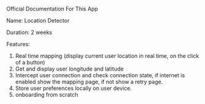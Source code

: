 Official Documentation For This App

Name: Location Detector

Duration: 2 weeks

Features: 
1. Real time mapping (display current user location in real time, on the click of a button)
2. Get and display user longitude and latitude
3. Intercept user connection and check connection state, if internet is enabled show the mapping page, if not show a retry page.
4. Store user preferences locally on user device.
5. onboarding from scratch
